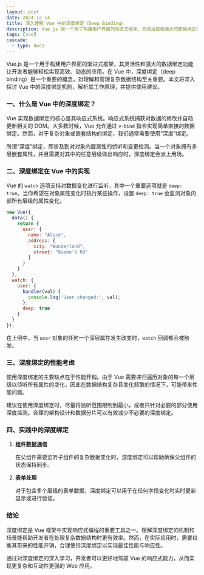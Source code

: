 ```yaml
---
layout: post
date: 2024-12-14
title: 深入理解 Vue 中的深度绑定（Deep Binding）
description: Vue.js 是一个用于构建用户界面的渐进式框架，其灵活性和强大的数据绑定功能让开发者能够轻松实现高效、动态的应用。在 Vue 中，深度绑定（deep binding）是一个重要的概念，对理解和管理复杂数据结构至关重要。本文将深入探讨 Vue 中的深度绑定机制，解析其工作原理，并提供使用建议。
tags: [vue]
cascade:
  - type: docs
---
```




Vue.js 是一个用于构建用户界面的渐进式框架，其灵活性和强大的数据绑定功能让开发者能够轻松实现高效、动态的应用。在 Vue 中，深度绑定（deep binding）是一个重要的概念，对理解和管理复杂数据结构至关重要。本文将深入探讨 Vue 中的深度绑定机制，解析其工作原理，并提供使用建议。


### 一、什么是 Vue 中的深度绑定？

Vue 实现数据绑定的核心是其响应式系统。响应式系统捕获对数据的修改并自动更新相关的 DOM。大多数时候，Vue 允许通过 `v-bind` 指令实现简单直接的数据绑定。然而，对于复杂对象或嵌套结构的绑定，我们通常需要使用“深度”绑定。

所谓“深度”绑定，即涉及到对对象内层属性的侦听和变更检测。当一个对象拥有多层嵌套属性，并且需要对其中的任意层级做出响应时，深度绑定会派上用场。

### 二、深度绑定在 Vue 中的实现

Vue 的 `watch` 选项支持对数据变化进行监听，其中一个重要选项就是 `deep: true`。当你希望在对象属性变化时执行某些操作，设置 `deep: true` 会监测对象内部所有层级的属性变化。

```javascript
new Vue({
  data() {
    return {
      user: {
        name: "Alice",
        address: {
          city: "Wonderland",
          street: "Queen's Rd"
        }
      }
    }
  },
  watch: {
    user: {
      handler(val) {
        console.log('User changed:', val);
      },
      deep: true
    }
  }
});
```

在上例中，当 `user` 对象的任何一个深层属性发生改变时，`watch` 回调都会被触发。

### 三、深度绑定的性能考虑

使用深度绑定的主要缺点在于性能开销。由于 Vue 需要递归遍历对象的每一个层级以侦听所有属性的变化，因此在数据结构复杂且变化频繁的情况下，可能带来性能问题。

建议在使用深度绑定时，尽量将监听范围限制到最小，或者只针对必要的部分使用深度监测。合理的架构设计和数据分片可以有效减少不必要的深度绑定。

### 四、实践中的深度绑定

1. **组件数据通信**

   在父组件需要监听子组件的复杂数据变化时，深度绑定可以帮助确保父组件的状态保持同步。

2. **表单处理**

   对于包含多个层级的表单数据，深度绑定可以用于在任何字段变化时实时更新显示或进行验证。

### 结论

深度绑定是 Vue 框架中实现响应式编程的重要工具之一。理解深度绑定的机制和场景能帮助开发者在处理复杂数据结构时更有效率。然而，在实际应用时，需要权衡其带来的性能开销，合理使用深度绑定以实现最佳性能与响应性。

通过对深度绑定的深入学习，开发者可以更好地驾驭 Vue 的响应式能力，从而实现更复杂和互动性更强的 Web 应用。